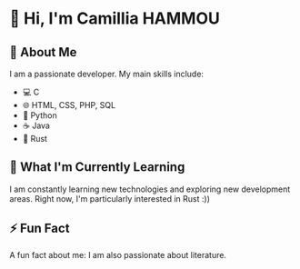 # 👋 Hi, I'm Camillia HAMMOU

## 👀 About Me
I am a passionate developer. My main skills include:

- 💻 C
- 🌐 HTML, CSS, PHP, SQL
- 🐍 Python
- ☕ Java
- 🦀 Rust

## 🌱 What I'm Currently Learning
I am constantly learning new technologies and exploring new development areas. Right now, I'm particularly interested in Rust :))

## ⚡ Fun Fact
A fun fact about me: I am also passionate about literature.

<!---
CamilliaHammou/CamilliaHammou is a ✨ special repository ✨ because its `README.md` file (this file) appears on your GitHub profile. You can click on the "Preview" link to see a preview of your changes.
--->
